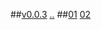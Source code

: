 ##[v0.0.3](https://github.com/littleflute/blcd201901/edit/master/issues/readme.md) [..](..)
##[01](01) [02](02)
